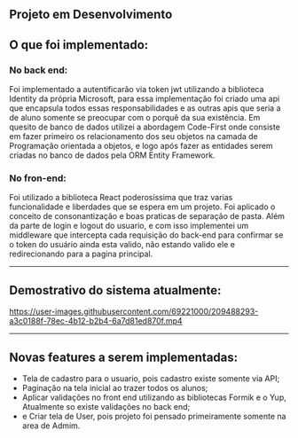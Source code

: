 ## Projeto em Desenvolvimento


<p> 
<h2> O que foi implementado: </h2>

<h3> No back end: </h3>
Foi implementado a autentificarão via token jwt utilizando a biblioteca Identity da própria Microsoft, para essa implementação foi criado uma api que encapsula todos essas responsabilidades e as outras apis que seria a de aluno somente se preocupar com o porquê da sua existência.
Em quesito de banco de dados utilizei a abordagem Code-First onde consiste em fazer primeiro os relacionamento dos seu objetos na camada de Programação orientada a objetos, e logo após fazer as entidades serem criadas no banco de dados pela ORM Entity Framework.
<h3> No fron-end: </h3>
Foi utilizado a biblioteca React poderosíssima que traz varias funcionalidade e liberdades que se espera em um projeto. Foi aplicado o conceito de consonantização e boas praticas de separação de pasta. Além da parte de login e logout do usuario, e com isso implementei um middleware que intercepta cada requisição do back-end para confirmar se o token do usuário ainda esta valido, não estando valido ele e redirecionando para a pagina principal.



</p>

<hr>

## Demostrativo do sistema atualmente:

https://user-images.githubusercontent.com/69221000/209488293-a3c0188f-78ec-4b12-b2b4-6a7d81ed870f.mp4

<hr>

## Novas features a serem implementadas:

<ul>
<li> Tela de cadastro para o usuario, pois cadastro existe somente via API; </li>
<li> Paginação na tela inicial ao trazer todos os alunos; </li>
<li> Aplicar validações no front end utilizando as bibliotecas Formik e o Yup, Atualmente so existe validações no back end;  </li>
<li> e Criar tela de User, pois projeto foi pensado primeiramente somente na area de Admim.</li>
</ul>

